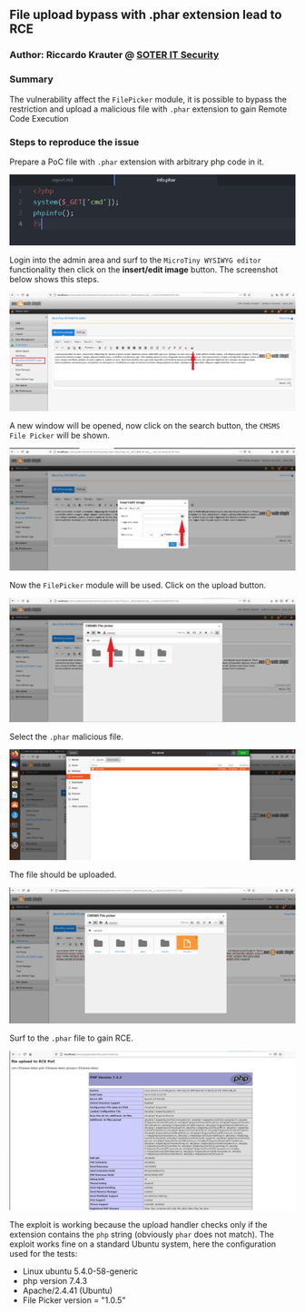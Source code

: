 ## File upload bypass with .phar extension lead to RCE
### Author: Riccardo Krauter @ [SOTER IT Security](https://soteritsecurity.com)
### Summary
The vulnerability affect the `FilePicker` module, it is possible to bypass the restriction and upload a malicious file with `.phar` extension to gain Remote Code Execution

### Steps to reproduce the issue
Prepare a PoC file with `.phar` extension with arbitrary php code in it.

![alt img](info.phar.png)

Login into the admin area and surf to the `MicroTiny WYSIWYG editor` functionality then click on the __insert/edit image__ button. The screenshot below shows this steps.

![alt img](step_1.PNG)

A new window will be opened, now click on the search button, the `CMSMS File Picker` will be shown.

![alt img](step_2.PNG)

Now the `FilePicker` module will be used. Click on the upload button.

![alt img](step_3.PNG)

Select the `.phar` malicious file.

![alt img](step_4.PNG)

The file should be uploaded.

![alt img](step_5.PNG)

Surf to the `.phar` file to gain RCE.

![alt img](rce_poc.PNG)

The exploit is working because the upload handler checks only if the extension contains the `php` string (obviously `phar` does not match).
The exploit works fine on a standard Ubuntu system, here the configuration used for the tests:

* Linux ubuntu 5.4.0-58-generic
* php version 7.4.3
* Apache/2.4.41 (Ubuntu)
* File Picker version = "1.0.5"
